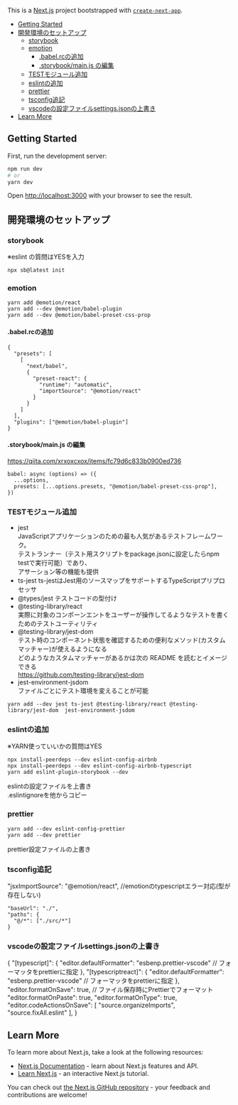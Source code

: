This is a [Next.js](https://nextjs.org/) project bootstrapped with [`create-next-app`](https://github.com/vercel/next.js/tree/canary/packages/create-next-app).

- [Getting Started](#getting-started)
- [開発環境のセットアップ](#開発環境のセットアップ)
	- [storybook](#storybook)
	- [emotion](#emotion)
		- [.babel.rcの追加](#babelrcの追加)
		- [.storybook/main.js の編集](#storybookmainjs-の編集)
	- [TESTモジュール追加](#testモジュール追加)
	- [eslintの追加](#eslintの追加)
	- [prettier](#prettier)
	- [tsconfig追記](#tsconfig追記)
	- [vscodeの設定ファイルsettings.jsonの上書き](#vscodeの設定ファイルsettingsjsonの上書き)
- [Learn More](#learn-more)

## Getting Started

First, run the development server:

```bash
npm run dev
# or
yarn dev
```

Open [http://localhost:3000](http://localhost:3000) with your browser to see the result.

## 開発環境のセットアップ

### storybook
※eslint の質問はYESを入力
```
npx sb@latest init
```

### emotion
```
yarn add @emotion/react
yarn add --dev @emotion/babel-plugin
yarn add --dev @emotion/babel-preset-css-prop
```

#### .babel.rcの追加
```
{
  "presets": [
    [
      "next/babel",
      {
        "preset-react": {
          "runtime": "automatic",
          "importSource": "@emotion/react"
        }
      }
    ]
  ],
  "plugins": ["@emotion/babel-plugin"]
}
```
#### .storybook/main.js の編集
https://qiita.com/xrxoxcxox/items/fc79d6c833b0900ed736
```
babel: async (options) => ({
  ...options,
  presets: [...options.presets, "@emotion/babel-preset-css-prop"],
})
```

### TESTモジュール追加
- jest  
  JavaScriptアプリケーションのための最も人気があるテストフレームワーク。  
	テストランナー（テスト用スクリプトをpackage.jsonに設定したらnpm testで実行可能）であり、  
	アサーション等の機能も提供
- ts-jest
  ts-jestはJest用のソースマップをサポートするTypeScriptプリプロセッサ  
- @types/jest
  テストコードの型付け
- @testing-library/react  
  実際に対象のコンポーンエントをユーザーが操作してるようなテストを書くためのテストユーティリティ
- @testing-library/jest-dom  
	テスト時のコンポーネント状態を確認するための便利なメソッド(カスタムマッチャー)が使えるようになる  
  どのようなカスタムマッチャーがあるかは次の README を読むとイメージできる  
  https://github.com/testing-library/jest-dom  
- jest-environment-jsdom  
  ファイルごとにテスト環境を変えることが可能
```
yarn add --dev jest ts-jest @testing-library/react @testing-library/jest-dom  jest-environment-jsdom
```

### eslintの追加
※YARN使っていいかの質問はYES
```
npx install-peerdeps --dev eslint-config-airbnb
npx install-peerdeps --dev eslint-config-airbnb-typescript
yarn add eslint-plugin-storybook --dev
```
eslintの設定ファイルを上書き  
.eslintignoreを他からコピー

### prettier
```
yarn add --dev eslint-config-prettier
yarn add --dev prettier
```
prettier設定ファイルの上書き


### tsconfig追記
"jsxImportSource": "@emotion/react", //emotionのtypescriptエラー対応(型が存在しない)  
```
"baseUrl": "./",
"paths": {
  "@/*": ["./src/*"]
}
```
### vscodeの設定ファイルsettings.jsonの上書き
{
  "[typescript]": {
    "editor.defaultFormatter": "esbenp.prettier-vscode" // フォーマッタをprettierに指定
  },
  "[typescriptreact]": {
    "editor.defaultFormatter": "esbenp.prettier-vscode" // フォーマッタをprettierに指定
  },
  "editor.formatOnSave": true, // ファイル保存時にPrettierでフォーマット
  "editor.formatOnPaste": true,
  "editor.formatOnType": true,
  "editor.codeActionsOnSave": [
    "source.organizeImports",
    "source.fixAll.eslint"
  ],
}

## Learn More

To learn more about Next.js, take a look at the following resources:

- [Next.js Documentation](https://nextjs.org/docs) - learn about Next.js features and API.
- [Learn Next.js](https://nextjs.org/learn) - an interactive Next.js tutorial.

You can check out [the Next.js GitHub repository](https://github.com/vercel/next.js/) - your feedback and contributions are welcome!


